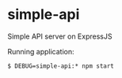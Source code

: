 # simple-api
Simple API server on ExpressJS

Running application:
```
$ DEBUG=simple-api:* npm start
```
